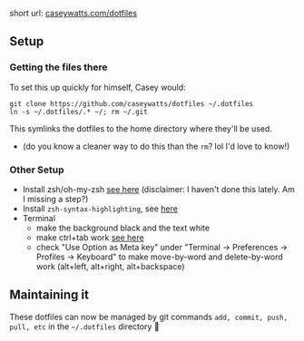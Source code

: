 short url: [caseywatts.com/dotfiles](caseywatts.com/dotfiles)

## Setup

### Getting the files there
To set this up quickly for himself, Casey would:

```
git clone https://github.com/caseywatts/dotfiles ~/.dotfiles
ln -s ~/.dotfiles/.* ~/; rm ~/.git
```

This symlinks the dotfiles to the home directory where they'll be used.
  - (do you know a cleaner way to do this than the `rm`? lol I'd love to know!)

### Other Setup
- Install zsh/oh-my-zsh [see here](https://github.com/robbyrussell/oh-my-zsh#basic-installation) (disclaimer: I haven't done this lately. Am I missing a step?)
- Install `zsh-syntax-highlighting`, see [here](https://github.com/zsh-users/zsh-syntax-highlighting/blob/master/INSTALL.md#oh-my-zsh)
- Terminal
  - make the background black and the text white
  - make ctrl+tab work [see here](https://superuser.com/questions/26100/using-ctrl-tab-to-switch-between-tabs-in-mac-terminal-app)
  - check "Use Option as Meta key" under "Terminal -> Preferences -> Profiles -> Keyboard" to make move-by-word and delete-by-word work (alt+left, alt+right, alt+backspace)

## Maintaining it
These dotfiles can now be managed by git commands `add, commit, push, pull, etc` in the `~/.dotfiles` directory 🎉
